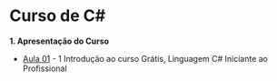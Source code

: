 # Curso de C#

**1. Apresentação do Curso**  
* [Aula 01](https://www.youtube.com/watch?v=tJVFOR08QJg&list=PLPc-V1ujthioJ8Cq_yMzYAbeSvaPye-aa&index=1) - 1 Introdução ao curso Grátis, Linguagem C# Iniciante ao Profissional
